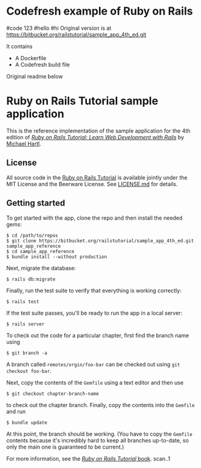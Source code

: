 # Codefresh example of Ruby on Rails
#code 123
#hello
#hi
Original version is at 	https://bitbucket.org/railstutorial/sample_app_4th_ed.git

It contains

 * A Dockerfile
 * A Codefresh build file


Original readme below

# Ruby on Rails Tutorial sample application

This is the reference implementation of the sample application for the 4th edition of [*Ruby on Rails Tutorial: Learn Web Development with Rails*](http://www.railstutorial.org/) by [Michael Hartl](http://www.michaelhartl.com/).

## License

All source code in the [Ruby on Rails Tutorial](http://railstutorial.org/) is available jointly under the MIT License and the Beerware License. See [LICENSE.md](LICENSE.md) for details.

## Getting started

To get started with the app, clone the repo and then install the needed gems:

```
$ cd /path/to/repos
$ git clone https://bitbucket.org/railstutorial/sample_app_4th_ed.git sample_app_reference
$ cd sample_app_reference
$ bundle install --without production
```

Next, migrate the database:

```
$ rails db:migrate
```

Finally, run the test suite to verify that everything is working correctly:

```
$ rails test
```

If the test suite passes, you'll be ready to run the app in a local server:

```
$ rails server
```

To check out the code for a particular chapter, first find the branch name using

```
$ git branch -a
```

A branch called `remotes/orgin/foo-bar` can be checked out using `git checkout foo-bar`.

Next, copy the contents of the `Gemfile` using a text editor and then use

```
$ git checkout chapter-branch-name
```

to check out the chapter branch. Finally, copy the contents into the `Gemfile` and run

```
$ bundle update
```

At this point, the branch should be working. (You have to copy the `Gemfile` contents because it's incredibly hard to keep all branches up-to-date, so only the main one is guaranteed to be current.)

For more information, see the
[*Ruby on Rails Tutorial* book](http://www.railstutorial.org/book).
scan..1
